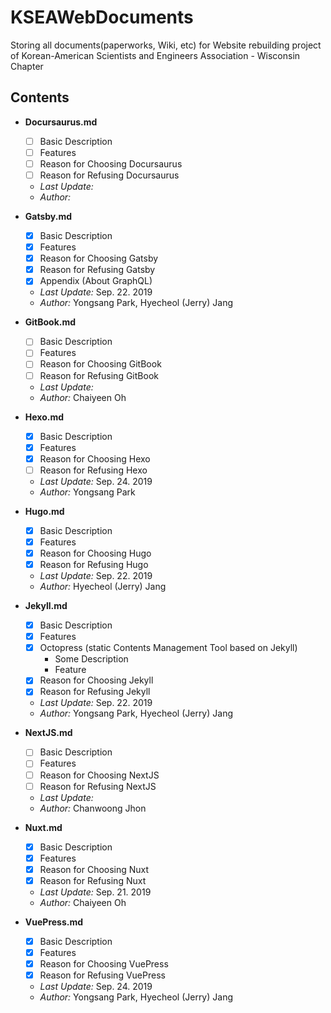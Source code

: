 # KSEAWebDocuments
Storing all documents(paperworks, Wiki, etc) for Website rebuilding project of Korean-American Scientists and Engineers Association - Wisconsin Chapter

## Contents
  - **Docursaurus.md**
    + [ ] Basic Description
    + [ ] Features
    + [ ] Reason for Choosing Docursaurus
    + [ ] Reason for Refusing Docursaurus
    + *Last Update:* 
    + *Author:* 

  - **Gatsby.md**
    + [x] Basic Description
    + [x] Features
    + [x] Reason for Choosing Gatsby
    + [x] Reason for Refusing Gatsby
    + [x] Appendix (About GraphQL)
    + *Last Update:* Sep. 22. 2019
    + *Author:* Yongsang Park, Hyecheol (Jerry) Jang

  - **GitBook.md**
    + [ ] Basic Description
    + [ ] Features
    + [ ] Reason for Choosing GitBook
    + [ ] Reason for Refusing GitBook
    + *Last Update:* 
    + *Author:* Chaiyeen Oh

  - **Hexo.md**
    + [x] Basic Description
    + [x] Features
    + [x] Reason for Choosing Hexo
    + [ ] Reason for Refusing Hexo
    + *Last Update:* Sep. 24. 2019
    + *Author:* Yongsang Park

  - **Hugo.md**
    + [x] Basic Description
    + [x] Features
    + [x] Reason for Choosing Hugo
    + [x] Reason for Refusing Hugo
    + *Last Update:* Sep. 22. 2019
    + *Author:* Hyecheol (Jerry) Jang

  - **Jekyll.md**
    + [x] Basic Description
    + [x] Features
    + [x] Octopress (static Contents Management Tool based on Jekyll)
      * Some Description
      * Feature
    + [x] Reason for Choosing Jekyll
    + [x] Reason for Refusing Jekyll
    + *Last Update:* Sep. 22. 2019
    + *Author:* Yongsang Park, Hyecheol (Jerry) Jang

  - **NextJS.md**
    + [ ] Basic Description
    + [ ] Features
    + [ ] Reason for Choosing NextJS
    + [ ] Reason for Refusing NextJS
    + *Last Update:* 
    + *Author:* Chanwoong Jhon

  - **Nuxt.md**
    + [x] Basic Description
    + [x] Features
    + [x] Reason for Choosing Nuxt
    + [x] Reason for Refusing Nuxt
    + *Last Update:* Sep. 21. 2019
    + *Author:* Chaiyeen Oh

  - **VuePress.md**
    + [x] Basic Description
    + [x] Features
    + [x] Reason for Choosing VuePress
    + [x] Reason for Refusing VuePress
    + *Last Update:* Sep. 24. 2019
    + *Author:* Yongsang Park, Hyecheol (Jerry) Jang
